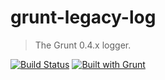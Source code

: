 # grunt-legacy-log
> The Grunt 0.4.x logger.

[![Build Status](https://secure.travis-ci.org/gruntjs/grunt-legacy-log.png?branch=master)](http://travis-ci.org/gruntjs/grunt)
[![Built with Grunt](https://cdn.gruntjs.com/builtwith.png)](http://gruntjs.com/)


